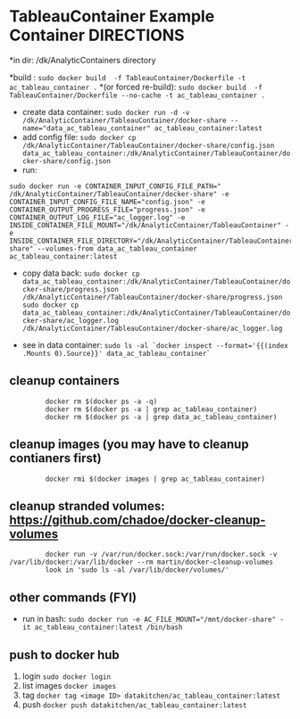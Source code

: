 # TableauContainer Example Container DIRECTIONS
 
 *in dir:   /dk/AnalyticContainers directory

 *build :                   ``` sudo docker build  -f TableauContainer/Dockerfile -t ac_tableau_container . ```
 *(or forced re-build):     ``` sudo docker build  -f TableauContainer/Dockerfile --no-cache -t ac_tableau_container . ```

 * create data container:    ``` sudo docker run -d -v /dk/AnalyticContainer/TableauContainer/docker-share --name="data_ac_tableau_container" ac_tableau_container:latest ```
 * add config file:          ``` sudo docker cp  /dk/AnalyticContainer/TableauContainer/docker-share/config.json data_ac_tableau_container:/dk/AnalyticContainer/TableauContainer/docker-share/config.json ```
 * run:                      
 ``` 
 sudo docker run -e CONTAINER_INPUT_CONFIG_FILE_PATH=" /dk/AnalyticContainer/TableauContainer/docker-share" -e CONTAINER_INPUT_CONFIG_FILE_NAME="config.json" -e CONTAINER_OUTPUT_PROGRESS_FILE="progress.json" -e CONTAINER_OUTPUT_LOG_FILE="ac_logger.log" -e INSIDE_CONTAINER_FILE_MOUNT="/dk/AnalyticContainer/TableauContainer" -e INSIDE_CONTAINER_FILE_DIRECTORY="/dk/AnalyticContainer/TableauContainer/docker-share" --volumes-from data_ac_tableau_container ac_tableau_container:latest
 ```
 
 * copy data back:           ``` sudo docker cp data_ac_tableau_container:/dk/AnalyticContainer/TableauContainer/docker-share/progress.json /dk/AnalyticContainer/TableauContainer/docker-share/progress.json ```
                             ``` sudo docker cp data_ac_tableau_container:/dk/AnalyticContainer/TableauContainer/docker-share/ac_logger.log /dk/AnalyticContainer/TableauContainer/docker-share/ac_logger.log ```

 * see in data container:    ``` sudo ls -al `docker inspect --format='{{(index .Mounts 0).Source}}' data_ac_tableau_container`  ```

## cleanup containers
```
         docker rm $(docker ps -a -q)
         docker rm $(docker ps -a | grep ac_tableau_container) 
         docker rm $(docker ps -a | grep data_ac_tableau_container) 
```
## cleanup images (you may have to cleanup contianers first)
```         
         docker rmi $(docker images | grep ac_tableau_container) 
```
## cleanup stranded volumes:  https://github.com/chadoe/docker-cleanup-volumes
```
         docker run -v /var/run/docker.sock:/var/run/docker.sock -v /var/lib/docker:/var/lib/docker --rm martin/docker-cleanup-volumes
         look in 'sudo ls -al /var/lib/docker/volumes/'
```
## other commands (FYI)
 * run in bash:     ``` sudo docker run -e AC_FILE_MOUNT="/mnt/docker-share" -it ac_tableau_container:latest /bin/bash ```
 
## push to docker hub
 1. login            ``` sudo docker login ```
 2. list images      ``` docker images ```
 3. tag              ``` docker tag <image ID> datakitchen/ac_tableau_container:latest ```
 4. push             ``` docker push datakitchen/ac_tableau_container:latest ```
 

